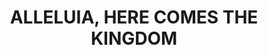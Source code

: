 ---
capo: 0
id: 0
lang: en-us
page: 45-1
step: pre
subtitle: ''
tags: []
title: ALLELUIA, HERE COMES THE KINGDOM
---